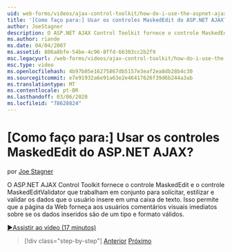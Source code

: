 ```yaml
---
uid: web-forms/videos/ajax-control-toolkit/how-do-i-use-the-aspnet-ajax-maskededit-controls
title: '[Como faço para:] Usar os controles MaskedEdit do ASP.NET AJAX? | Microsoft Docs'
author: JoeStagner
description: O ASP.NET AJAX Control Toolkit fornece o controle MaskedEdit e o controle MaskedEditValidator que trabalham em conjunto para solicitar, estilizar e validar o d...
ms.author: riande
ms.date: 04/04/2007
ms.assetid: 806a8bfe-54be-4c96-8ffd-66303cc2b2f9
msc.legacyurl: /web-forms/videos/ajax-control-toolkit/how-do-i-use-the-aspnet-ajax-maskededit-controls
msc.type: video
ms.openlocfilehash: 4b97b05e16275867db5157e3eaf2ea8db28b4c30
ms.sourcegitcommit: e7e91932a6e91a63e2e46417626f39d6b244a3ab
ms.translationtype: MT
ms.contentlocale: pt-BR
ms.lasthandoff: 03/06/2020
ms.locfileid: "78628824"
---
```

# <a name="how-do-i-use-the-aspnet-ajax-maskededit-controls"></a>[Como faço para:] Usar os controles MaskedEdit do ASP.NET AJAX?

por [Joe Stagner](https://github.com/JoeStagner)

O ASP.NET AJAX Control Toolkit fornece o controle MaskedEdit e o controle MaskedEditValidator que trabalham em conjunto para solicitar, estilizar e validar os dados que o usuário insere em uma caixa de texto. Isso permite que a página da Web forneça aos usuários comentários visuais imediatos sobre se os dados inseridos são de um tipo e formato válidos.

[&#9654;Assistir ao vídeo (17 minutos)](https://channel9.msdn.com/Blogs/ASP-NET-Site-Videos/how-do-i-use-the-aspnet-ajax-maskededit-controls)

> [!div class="step-by-step"]
> [Anterior](how-do-i-use-the-aspnet-ajax-dropdown-control.md)
> [Próximo](how-do-i-use-the-aspnet-ajax-mutuallyexclusive-checkbox-extender.md)
